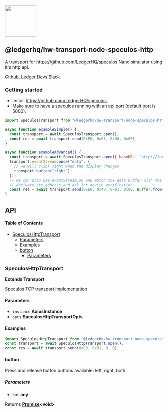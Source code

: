 <img src="https://user-images.githubusercontent.com/211411/34776833-6f1ef4da-f618-11e7-8b13-f0697901d6a8.png" height="100" />

## @ledgerhq/hw-transport-node-speculos-http

A transport for <https://github.com/LedgerHQ/speculos> Nano simulator using it's http api.

[Github](https://github.com/LedgerHQ/ledgerjs/),
[Ledger Devs Slack](https://ledger-dev.slack.com/)

### Getting started

*   Install <https://github.com/LedgerHQ/speculos>
*   Make sure to have a speculos running with an api port (default port is 5000).

```js
import SpeculosTransport from "@ledgerhq/hw-transport-node-speculos-http";

async function exampleSimple() {
  const transport = await SpeculosTransport.open();
  const res = await transport.send(0xE0, 0x01, 0x00, 0x00);
}

async function exampleAdvanced() {
  const transport = await SpeculosTransport.open({ baseURL: "http://localhost:5000" });
  transport.eventStream.once("data", {
    // we will click right when the display changes
    transport.button("right");
  });
  // we can also use eventStream.on and match the data buffer with the expected display before taking action
  // derivate btc address and ask for device verification
  const res = await transport.send(0xE0, 0x40, 0x01, 0x00, Buffer.from("058000002c8000000080000000000000000000000f"));
}
```

## API

<!-- Generated by documentation.js. Update this documentation by updating the source code. -->

#### Table of Contents

*   [SpeculosHttpTransport](#speculoshttptransport)
    *   [Parameters](#parameters)
    *   [Examples](#examples)
    *   [button](#button)
        *   [Parameters](#parameters-1)

### SpeculosHttpTransport

**Extends Transport**

Speculos TCP transport implementation

#### Parameters

*   `instance` **AxiosInstance** 
*   `opts` **SpeculosHttpTransportOpts** 

#### Examples

```javascript
import SpeculosHttpTransport from "@ledgerhq/hw-transport-node-speculos-http";
const transport = await SpeculosHttpTransport.open();
const res = await transport.send(0xE0, 0x01, 0, 0);
```

#### button

Press and release button
buttons available: left, right, both

##### Parameters

*   `but` **any** 

Returns **[Promise](https://developer.mozilla.org/docs/Web/JavaScript/Reference/Global_Objects/Promise)\<void>** 

